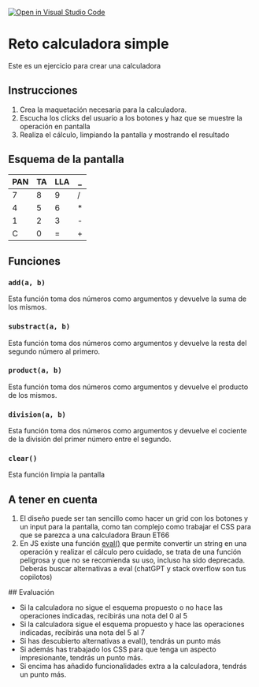 [![Open in Visual Studio Code](https://classroom.github.com/assets/open-in-vscode-2e0aaae1b6195c2367325f4f02e2d04e9abb55f0b24a779b69b11b9e10269abc.svg)](https://classroom.github.com/online_ide?assignment_repo_id=16727346&assignment_repo_type=AssignmentRepo)
# Reto calculadora simple

Este es un ejercicio para crear una calculadora

## Instrucciones

1. Crea la maquetación necesaria para la calculadora.
2. Escucha los clicks del usuario a los botones y haz que se muestre la operación en pantalla
3. Realiza el cálculo, limpiando la pantalla y mostrando el resultado

## Esquema de la pantalla

| PAN | TA  | LLA | \_  |
| --- | --- | --- | --- |
| 7   | 8   | 9   | /   |
| 4   | 5   | 6   | \*  |
| 1   | 2   | 3   | -   |
| C   | 0   | =   | +   |

## Funciones

### `add(a, b)`

Esta función toma dos números como argumentos y devuelve la suma de los mismos.

### `substract(a, b)`

Esta función toma dos números como argumentos y devuelve la resta del segundo número al primero.

### `product(a, b)`

Esta función toma dos números como argumentos y devuelve el producto de los mismos.

### `division(a, b)`

Esta función toma dos números como argumentos y devuelve el cociente de la división del primer número entre el segundo.

### `clear()`

Esta función limpia la pantalla

## A tener en cuenta

1. El diseño puede ser tan sencillo como hacer un grid con los botones y un input para la pantalla, como tan complejo como trabajar el CSS para que se parezca a una calculadora Braun ET66
2. En JS existe una función [eval()](https://www.w3schools.com/jsref/jsref_eval.asp) que permite convertir un string en una operación y realizar el cálculo pero cuidado, se trata de una función peligrosa y que no se recomienda su uso, incluso ha sido deprecada. Deberás buscar alternativas a eval (chatGPT y stack overflow son tus copilotos)

## Evaluación

-   Si la calculadora no sigue el esquema propuesto o no hace las operaciones indicadas, recibirás una nota del 0 al 5
-   Si la calculadora sigue el esquema propuesto y hace las operaciones indicadas, recibirás una nota del 5 al 7
-   Si has descubierto alternativas a eval(), tendrás un punto más
-   Si además has trabajado los CSS para que tenga un aspecto impresionante, tendrás un punto más.
-   Si encima has añadido funcionalidades extra a la calculadora, tendrás un punto más.
